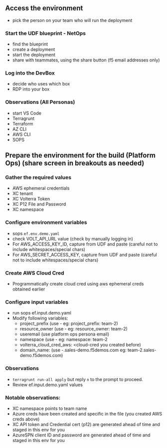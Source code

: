 ## Access the environment
- pick the person on your team who will run the deployment
### Start the UDF blueprint - NetOps 
- find the blueprint
- create a deployment
- start the deployment
- share with teammates, using the share button (f5 email addresses only)
### Log into the DevBox
- decide who uses which box
- RDP into your box
### Observations (All Personas)
 - start VS Code
 - Terragrunt
 - Terraform
 - AZ CLI
 - AWS CLI
 - SOPS

## Prepare the environment for the build (Platform Ops) (share screen in breakouts as needed)

### Gather the required values 
- AWS ephemeral credentials
- XC tenant
- XC Volterra Token
- XC P12 File and Password
- XC namespace

### Configure environment variables 
- sops `ef.env.demo.yaml`
- check VOLT_API_URL value (check by manually logging in)
- For AWS_ACCESS_KEY_ID, capture from UDF and paste (careful not to include whitespaces/special chars)
- For AWS_SECRET_ACCESS_KEY, capture from UDF and paste (careful not to include whitespaces/special chars)

### Create AWS Cloud Cred
- Programmatically create cloud cred using aws ephemeral creds obtained earlier

### Configure input variables 
- run sops ef.input.demo.yaml
- Modify following variables:
  - project_prefix (use <team>-<number> eg: project_prefix: team-2)
  - resource_owner (use <team>-<number> eg: resource_owner: team-2)
  - useremail (use platform ops persona email)
  - namespace (use <team>-<number> eg: namespace: team-2
  - volterra_cloud_cred_aws: <cloud-cred you created before)
  - domain_name: (use <team>-<number>.sales-demo.f5demos.com eg: team-2.sales-demo.f5demos.com)
 
### Observations
- `terragrunt run-all apply` but reply `n` to the prompt to proceed.
- Review ef.input.demo.yaml values
 
### Notable observations:
  - XC namespace points to team name
  - Azure creds have been created and specific in the file (you created AWS creds above)
  - XC API token and Credential cert (p12) are generated ahead of time and staged in this env for you 
  - AzureSPN client ID and password are generated ahead of time and staged in this env for you 
